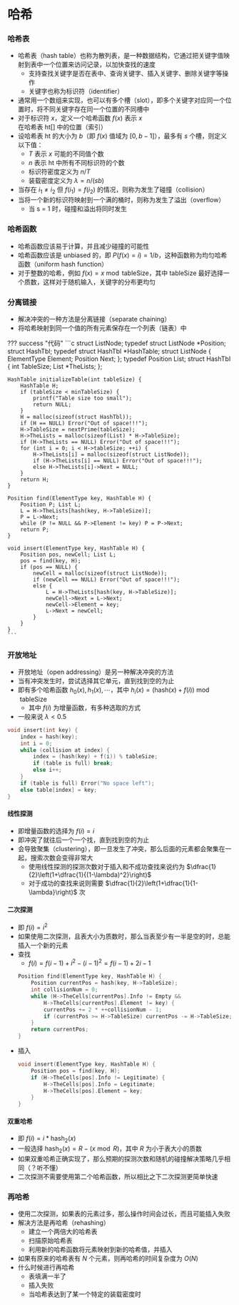 # 哈希

### 哈希表
- 哈希表（hash table）也称为散列表，是一种数据结构，它通过把关键字值映射到表中一个位置来访问记录，以加快查找的速度
    - 支持查找关键字是否在表中、查询关键字、插入关键字、删除关键字等操作
    - 关键字也称为标识符（identifier）
- 通常用一个数组来实现，也可以有多个槽（slot），即多个关键字对应同一个位置时，将不同关键字存在同一个位置的不同槽中
- 对于标识符 $x$，定义一个哈希函数 $f(x)$ 表示 $x$ 在哈希表 ht[] 中的位置（索引）
- 设哈希表 ht 的大小为 $b$（即 $f(x)$ 值域为 $[0, b-1]$），最多有 $s$ 个槽，则定义以下值：
    - $T$ 表示 $x$ 可能的不同值个数
    - $n$ 表示 ht 中所有不同标识符的个数
    - 标识符密度定义为 $n/T$
    - 装载密度定义为 $\lambda = n/(sb)$
- 当存在 $i_1 \neq i_2$ 但 $f(i_1) = f(i_2)$ 的情况，则称为发生了碰撞（collision）
- 当将一个新的标识符映射到一个满的桶时，则称为发生了溢出（overflow）
    - 当 s = 1 时，碰撞和溢出将同时发生

### 哈希函数
- 哈希函数应该易于计算，并且减少碰撞的可能性
- 哈希函数应该是 unbiased 的，即 $P(f(x) = i) = 1/b$，这种函数称为均匀哈希函数（uniform hash function）
- 对于整数的哈希，例如 $f(x) = x \bmod \mathrm{tableSize}$，其中 tableSize 最好选择一个质数，这样对于随机输入，关键字的分布更均匀

### 分离链接
- 解决冲突的一种方法是分离链接（separate chaining）
- 将哈希映射到同一个值的所有元素保存在一个列表（链表）中

??? success "代码"
    ```c
    struct ListNode;
    typedef struct ListNode *Position;
    struct HashTbl;
    typedef struct HashTbl *HashTable;
    struct ListNode {
        ElementType Element;
        Position Next;
    };
    typedef Position List;
    struct HashTbl {
        int TableSize;
        List *TheLists;
    };

    HashTable initializeTable(int tableSize) {
        HashTable H;
        if (tableSize < minTableSize) {
            printf("Table size too small");
            return NULL;
        }
        H = malloc(sizeof(struct HashTbl));
        if (H == NULL) Error("Out of space!!!");
        H->TableSize = nextPrime(tableSize);
        H->TheLists = malloc(sizeof(List) * H->TableSize);
        if (H->TheLists == NULL) Error("Out of space!!!");
        for (int i = 0; i < H->tableSize; ++i) {
            H->TheLists[i] = malloc(sizeof(struct ListNode));
            if (H->TheLists[i] == NULL) Error("Out of space!!!");
            else H->TheLists[i]->Next = NULL;
        }
        return H;
    }

    Position find(ElementType key, HashTable H) {
        Position P; List L;
        L = H->TheLists[hash(key, H->TableSize)];
        P = L->Next;
        while (P != NULL && P->Element != key) P = P->Next;
        return P;
    }

    void insert(ElementType key, HashTable H) {
        Position pos, newCell; List L;
        pos = find(key, H);
        if (pos == NULL) {
            newCell = malloc(sizeof(struct ListNode));
            if (newCell == NULL) Error("Out of space!!!");
            else {
                L = H->TheLists[hash(key, H->TableSize)];
                newCell->Next = L->Next;
                newCell->Element = key;
                L->Next = newCell;
            }
        }
    }
    ```

### 开放地址
- 开放地址（open addressing）是另一种解决冲突的方法
- 当有冲突发生时，尝试选择其它单元，直到找到空的为止
- 即有多个哈希函数 $h_0(x), h_1(x), \cdots$，其中 $h_i(x) = (\mathrm{hash}(x)+f(i))\bmod \mathrm{tableSize}$
    - 其中 $f(i)$ 为增量函数，有多种选取的方式
- 一般来说 $\lambda < 0.5$

```c 
void insert(int key) {
    index = hash(key);
    int i = 0;
    while (collision at index) {
        index = (hash(key) + f(i)) % tableSize;
        if (table is full) break;
        else i++;
    }
    if (table is full) Error("No space left");
    else table[index] = key;
}
```

#### 线性探测
- 即增量函数的选择为 $f(i) = i$
- 即冲突了就往后一个一个找，直到找到空的为止
- 会导致聚集（clustering），即一旦发生了冲突，那么后面的元素都会聚集在一起，搜索次数会变得非常大
    - 使用线性探测的探测次数对于插入和不成功查找来说约为 $\dfrac{1}{2}\left(1+\dfrac{1}{(1-\lambda)^2}\right)$
    - 对于成功的查找来说则需要 $\dfrac{1}{2}\left(1+\dfrac{1}{1-\lambda}\right)$ 次

#### 二次探测
- 即 $f(i) = i^2$
- 如果使用二次探测，且表大小为质数时，那么当表至少有一半是空的时，总能插入一个新的元素
- 查找
    - $f(i) = f(i-1) + i^2 - (i-1)^2 = f(i-1) + 2i - 1$
    ```c 
    Position find(ElementType key, HashTable H) {
        Position currentPos = hash(key, H->TableSize);
        int collisionNum = 0;
        while (H->TheCells[currentPos].Info != Empty && 
            H->TheCells[currentPos].Element != key) {
            currentPos += 2 * ++collisionNum - 1;
            if (currentPos >= H->TableSize) currentPos -= H->TableSize;
        }
        return currentPos;
    }
    ```
- 插入
    ```c 
    void insert(ElementType key, HashTable H) {
        Position pos = find(key, H);
        if (H->TheCells[pos].Info != Legitimate) {
            H->TheCells[pos].Info = Legitimate;
            H->TheCells[pos].Element = key;
        }
    }
    ```

#### 双重哈希
- 即 $f(i) = i * \mathrm{hash}_2(x)$
- 一般选择 $\mathrm{hash}_2(x) = R - (x\bmod R)$，其中 $R$ 为小于表大小的质数
- 如果双重哈希正确实现了，那么预期的探测次数和随机的碰撞解决策略几乎相同（？听不懂）
- 二次探测不需要使用第二个哈希函数，所以相比之下二次探测更简单快速

### 再哈希
- 使用二次探测，如果表的元素过多，那么操作时间会过长，而且可能插入失败
- 解决方法是再哈希（rehashing）
    - 建立一个两倍大的哈希表
    - 扫描原始哈希表
    - 利用新的哈希函数将元素映射到新的哈希值，并插入
- 如果有原来的哈希表有 $N$ 个元素，则再哈希的时间复杂度为 $O(N)$
- 什么时候进行再哈希
    - 表填满一半了
    - 插入失败
    - 当哈希表达到了某一个特定的装载密度时
